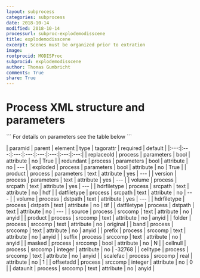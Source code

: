 ```yaml
---
layout: subprocess
categories: subprocess
date: 2018-10-14
modified: 2018-10-14
processurl: subproc-explodemodisscene
title: explodemodisscene
excerpt: Scenes must be organized prior to extration
image: 
rootprocid: MODISProc
subprocid: explodemodisscene
author: Thomas Gumbricht
comments: True
share: True
---
```


<h1 class='foot-description'>Process XML structure and parameters</h1>
```
For details on parameters see the table below
<?xml version="1.0" ?>
<process>
  <!--Generated from python-->
  <userproj plotid="yourplotid" projectid="yourprojectid" siteid="yoursiteid" system="systemid" tractid="yourtractid" userid="youruserid"/>
  <period endday="DD" endmonth="MM" endyear="YYYY" seasonendday="DD" seasonendmonth="MM" seasonstartday="DD" seasonstartmonth="MM" startday="DD" startmonth="MM" startyear="YYYY" timestep="timestep"/>
  <parameters exploded="True/False" product="txtstring" redundant="True/False" replaceold="True/False" version="txtstring"/>
  <srcpath datfiletype="txtstring" hdrfiletype="txtstring" volume="txtstring"/>
  <dstpath datfiletype="txtstring" hdrfiletype="txtstring" volume="txtstring"/>
  <srccomp band="txtstring" cellnull="xyz" celltype="txtstring" dataunit="txtstring" folder="txtstring" masked="True/False" offsetadd="xyz" prefix="txtstring" product="txtstring" scalefac="xyz.abc" source="txtstring" suffix="txtstring"/>
</process>
```

| paramid | parent | element | type | tagorattr | required | default |
|:---:|:---:|:---:|:---:|:---:|:---:|:---:|:---:|
| replaceold | process | parameters | bool | attribute | no | True |
| redundant | process | parameters | bool | attribute | no | --- |
| exploded | process | parameters | bool | attribute | no | True |
| product | process | parameters | text | attribute | yes | --- |
| version | process | parameters | text | attribute | yes | --- |
| volume | process | srcpath | text | attribute | yes | --- |
| hdrfiletype | process | srcpath | text | attribute | no | hdf |
| datfiletype | process | srcpath | text | attribute | no | --- |
| volume | process | dstpath | text | attribute | yes | --- |
| hdrfiletype | process | dstpath | text | attribute | no | tif |
| datfiletype | process | dstpath | text | attribute | no | --- |
| source | process | srccomp | text | attribute | no | anyid |
| product | process | srccomp | text | attribute | no | anyid |
| folder | process | srccomp | text | attribute | no | original |
| band | process | srccomp | text | attribute | no | anyid |
| prefix | process | srccomp | text | attribute | no | anyid |
| suffix | process | srccomp | text | attribute | no | anyid |
| masked | process | srccomp | bool | attribute | no | N |
| cellnull | process | srccomp | integer | attribute | no | -32768 |
| celltype | process | srccomp | text | attribute | no | anyid |
| scalefac | process | srccomp | real | attribute | no | 1 |
| offsetadd | process | srccomp | integer | attribute | no | 0 |
| dataunit | process | srccomp | text | attribute | no | anyid |
